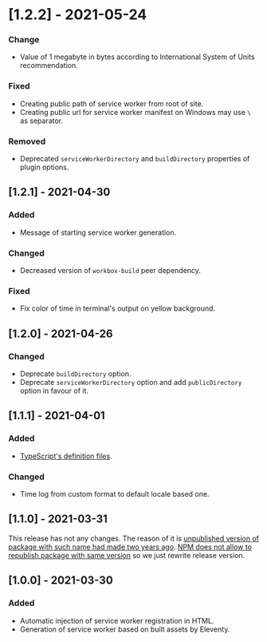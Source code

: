 # [1.2.2] - 2021-05-24

### Change

- Value of 1 megabyte in bytes according to International System of Units recommendation.

### Fixed

- Creating public path of service worker from root of site.
- Creating public url for service worker manifest on Windows may use `\` as separator.

### Removed

- Deprecated `serviceWorkerDirectory` and `buildDirectory` properties of plugin options.

## [1.2.1] - 2021-04-30

### Added

- Message of starting service worker generation.

### Changed

- Decreased version of `workbox-build` peer dependency.

### Fixed

- Fix color of time in terminal's output on yellow background.

## [1.2.0] - 2021-04-26

### Changed

- Deprecate `buildDirectory` option.
- Deprecate `serviceWorkerDirectory` option and add `publicDirectory` option in favour of it.

## [1.1.1] - 2021-04-01

### Added

- [TypeScript's definition files](https://www.typescriptlang.org/docs/handbook/declaration-files/templates/module-d-ts.html).

### Changed

- Time log from custom format to default locale based one.

## [1.1.0] - 2021-03-31

This release has not any changes. The reason of it is [unpublished version of package with such name had made two years ago](https://registry.npmjs.org/eleventy-plugin-workbox). [NPM does not allow to republish package with same version](https://docs.npmjs.com/cli/v7/commands/npm-unpublish#description) so we just rewrite release version.

## [1.0.0] - 2021-03-30

### Added

- Automatic injection of service worker registration in HTML.
- Generation of service worker based on built assets by Eleventy.
